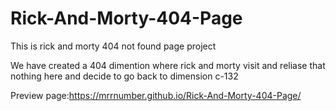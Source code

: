 # Rick-And-Morty-404-Page
This is rick and morty 404 not found page project

We have created a 404 dimention where rick and morty visit and reliase that nothing here and decide to go back to dimension c-132

Preview page:https://mrrnumber.github.io/Rick-And-Morty-404-Page/
